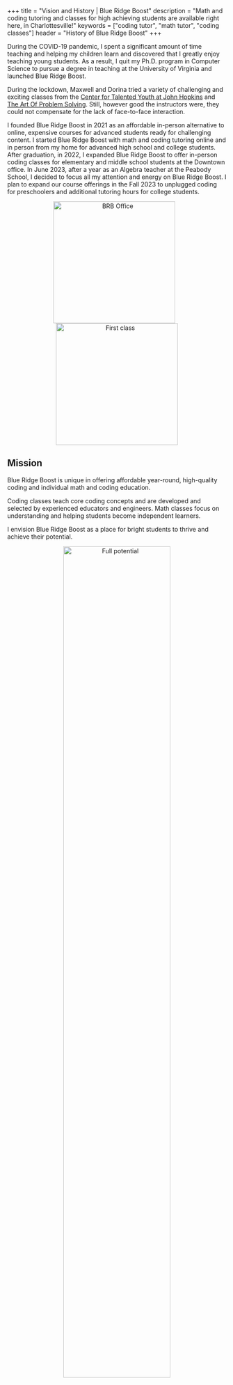 +++
title = "Vision and History | Blue Ridge Boost"
description = "Math and coding tutoring and classes for high achieving students are available right here, in Charlottesville!"
keywords = ["coding tutor", "math tutor", "coding classes"]
header = "History of Blue Ridge Boost"
+++

<div class="container">

During the COVID-19 pandemic, I spent a significant amount of time teaching and helping my children learn and discovered that I greatly enjoy teaching young students. As a result, I quit my Ph.D. program in Computer Science to pursue a degree in teaching at the University of Virginia and launched Blue Ridge Boost. 

During the lockdown, Maxwell and Dorina tried a variety of challenging and exciting classes from the <a href="https://cty.jhu.edu/">Center for Talented Youth at John Hopkins</a> and <a href="https://artofproblemsolving.com/">The Art Of Problem Solving</a>. Still, however good the instructors were, they could not compensate for the lack of face-to-face interaction.

I founded Blue Ridge Boost in 2021 as an affordable in-person alternative to online, expensive courses for advanced students ready for challenging content. I started Blue Ridge Boost with math and coding tutoring online and in person from my home for advanced high school and college
students. After graduation, in 2022, I expanded Blue Ridge Boost to offer in-person coding
classes for elementary and middle school students at the Downtown
office. In June 2023, after a year as an Algebra teacher at the Peabody School, I decided to focus all my attention and energy on Blue Ridge Boost. I plan to expand our course offerings in the Fall 2023 to unplugged coding for preschoolers and additional tutoring hours for college students.

<center><img src="/images/openingbrb.jpg" align="center" height="280px" alt="BRB Office"> &nbsp;&nbsp;
<img src="/images/firstclass.jpg" align="center" alt="First class" height="280px">
</center>

## Mission

Blue Ridge Boost is unique in offering affordable year-round, high-quality coding and individual math and coding education.

Coding classes teach core coding concepts and are developed and
selected by experienced educators and engineers. Math classes
focus on understanding and helping students become independent
learners.

I envision Blue Ridge Boost as a place for bright students to thrive
and achieve their potential.

<center>
<img src="/images/fullpotential.jpg" alt="Full potential" width=70%">
</center>

<p><br></br></p>

</div>
